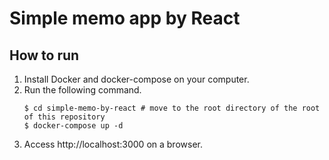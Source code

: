 # Simple memo app by React

## How to run
1. Install Docker and docker-compose on your computer.
2. Run the following command.
   ```shell
   $ cd simple-memo-by-react # move to the root directory of the root of this repository
   $ docker-compose up -d
   ```
3. Access http://localhost:3000 on a browser.
